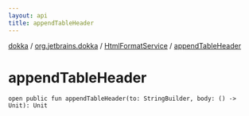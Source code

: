 ```yaml
---
layout: api
title: appendTableHeader
---
```

[dokka](../../index.html) / [org.jetbrains.dokka](../index.html) / [HtmlFormatService](index.html) / [appendTableHeader](appendTableHeader.html)


# appendTableHeader



```
open public fun appendTableHeader(to: StringBuilder, body: () -> Unit): Unit
```

